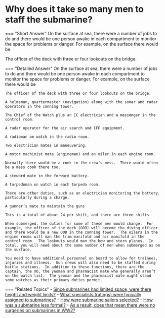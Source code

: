 # Why does it take so many men to staff the submarine?


=== "Short Answer"
    On the surface at sea, there were a number of jobs to do and there would be one person awake in each compartment to monitor the space for problems or danger. For example, on the surface there would be

The officer of the deck with three or four lookouts on the bridge.

=== "Detailed Answer"
    On the surface at sea, there were a number of jobs to do and there would be one person awake in each compartment to monitor the space for problems or danger.  For example, on the surface there would be

    The officer of the deck with three or four lookouts on the bridge.

    A helmsman, quartermaster (navigation) along with the sonar and radar operators in the conning tower.

    The Chief of the Watch plus an IC electrician and a messenger in the control room.

    A radar operator for the air search and IFF equipment.

    A radioman on watch in the radio room.

    Two electrician mates in maneuvering.

    A motor machinist mate (engineman) and an oiler in each engine room.

    Normally there would be a cook in the crew’s mess.  There would often be a mess cook there too.

    A steward mate in the forward battery.

    A torpedoman on watch in each torpedo room.

    There are other duties, such as an electrician monitoring the battery, particularly during a charge.

    A gunner’s mate to maintain the guns

    This is a total of about 24 per shift, and there are three shifts.

    When submerged, the duties for some of these men would change.  For example, the officer of the deck (OOD) will become the diving officer and there would be a new OOD in the conning tower.  The oilers in the engine rooms will man the trim manifold and air manifold in the control room.  The lookouts would man the bow and stern planes.  In total, you will need about the same number of men when submerged as on the surface.

    You need to have additional personnel on board to allow for trainees, injuries and illness.  Gun crews will also need to be staffed during battle stations.  In addition to these functions, there are the captain, the XO, the yeoman and pharmacist mate who generally aren’t on the watch list.  The yeoman and the pharmacist mate might stand some watches as their primary duties permit.

=== "Related Topics"
    - [Since submarines had limited space, were there height and weight limits?](./since-submarines-had-limited-space-were-there-height-and-weight-limits.md)
    - [What specialists (ratings) were typically assigned to submarines?](./what-specialists-ratings-were-typically-assigned-to-submarines.md)
    - [How were submarine sailors selected?](./how-were-submarine-sailors-selected.md)
    - [How was a submarine less formal?](./how-was-a-submarine-less-formal.md)
    - [As a result, does that mean there were no surgeries on submarines in WW2?](./as-a-result-does-that-mean-there-were-no-surgeries-on-submarines-in-ww2.md)
